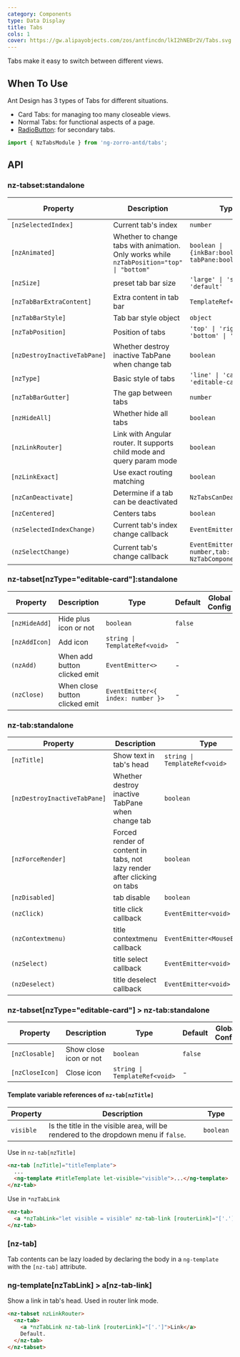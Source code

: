 ```yaml
---
category: Components
type: Data Display
title: Tabs
cols: 1
cover: https://gw.alipayobjects.com/zos/antfincdn/lkI2hNEDr2V/Tabs.svg
---
```


Tabs make it easy to switch between different views.

## When To Use

Ant Design has 3 types of Tabs for different situations.

- Card Tabs: for managing too many closeable views.
- Normal Tabs: for functional aspects of a page.
- [RadioButton](/components/radio/en/#components-radio-demo-radiobutton): for secondary tabs.

```ts
import { NzTabsModule } from 'ng-zorro-antd/tabs';
```

## API

### nz-tabset:standalone

| Property                  | Description                                                                               | Type                                                | Default                            | Global Config |
| ------------------------- | ----------------------------------------------------------------------------------------- | --------------------------------------------------- | ---------------------------------- | ------------- |
| `[nzSelectedIndex]`       | Current tab's index                                                                       | `number`                                            | -                                  |
| `[nzAnimated]`            | Whether to change tabs with animation. Only works while `nzTabPosition="top" \| "bottom"` | `boolean \| {inkBar:boolean, tabPane:boolean}`      | `true`, `false` when `type="card"` | ✅            |
| `[nzSize]`                | preset tab bar size                                                                       | `'large' \| 'small' \| 'default'`                   | `'default'`                        | ✅            |
| `[nzTabBarExtraContent]`  | Extra content in tab bar                                                                  | `TemplateRef<void>`                                 | -                                  |
| `[nzTabBarStyle]`         | Tab bar style object                                                                      | `object`                                            | -                                  |
| `[nzTabPosition]`         | Position of tabs                                                                          | `'top' \| 'right' \| 'bottom' \| 'left'`            | `'top'`                            |               |
| `[nzDestroyInactiveTabPane]` | Whether destroy inactive TabPane when change tab | `boolean` | `false`                  |
| `[nzType]`                | Basic style of tabs                                                                       | `'line' \| 'card' \| 'editable-card'`               | `'line'`                           | ✅            |
| `[nzTabBarGutter]`        | The gap between tabs                                                                      | `number`                                            | -                                  | ✅            |
| `[nzHideAll]`             | Whether hide all tabs                                                                     | `boolean`                                           | `false`                            |
| `[nzLinkRouter]`          | Link with Angular router. It supports child mode and query param mode                     | `boolean`                                           | `false`                            |               |
| `[nzLinkExact]`           | Use exact routing matching                                                                | `boolean`                                           | `true`                             |
| `[nzCanDeactivate]`       | Determine if a tab can be deactivated                                                     | `NzTabsCanDeactivateFn`                             | -                                  |
| `[nzCentered]`            | Centers tabs                                                                              | `boolean`                                           | `false`                            |
| `(nzSelectedIndexChange)` | Current tab's index change callback                                                       | `EventEmitter<number>`                              | -                                  |
| `(nzSelectChange)`        | Current tab's change callback                                                             | `EventEmitter<{index: number,tab: NzTabComponent}>` | -                                  |

### nz-tabset[nzType="editable-card"]:standalone

| Property      | Description                    | Type                              | Default | Global Config |
| ------------- | ------------------------------ | --------------------------------- | ------- | ------------- |
| `[nzHideAdd]` | Hide plus icon or not          | `boolean`                         | `false` |
| `[nzAddIcon]` | Add icon                       | `string \| TemplateRef<void>`     | -       |
| `(nzAdd)`     | When add button clicked emit   | `EventEmitter<>`                  | -       |
| `(nzClose)`   | When close button clicked emit | `EventEmitter<{ index: number }>` | -       |

### nz-tab:standalone

| Property          | Description                                                              | Type                          | Default |
| ----------------- | ------------------------------------------------------------------------ | ----------------------------- | ------- |
| `[nzTitle]`       | Show text in tab's head                                                  | `string \| TemplateRef<void>` | -       |
| `[nzDestroyInactiveTabPane]` | Whether destroy inactive TabPane when change tab | `boolean` | `false`                  |
| `[nzForceRender]` | Forced render of content in tabs, not lazy render after clicking on tabs | `boolean`                     | `false` |
| `[nzDisabled]`    | tab disable                                                              | `boolean`                     | -       |
| `(nzClick)`       | title click callback                                                     | `EventEmitter<void>`          | -       |
| `(nzContextmenu)` | title contextmenu callback                                               | `EventEmitter<MouseEvent>`    | -       |
| `(nzSelect)`      | title select callback                                                    | `EventEmitter<void>`          | -       |
| `(nzDeselect)`    | title deselect callback                                                  | `EventEmitter<void>`          | -       |

### nz-tabset[nzType="editable-card"] > nz-tab:standalone

| Property        | Description            | Type                          | Default | Global Config |
| --------------- | ---------------------- | ----------------------------- | ------- | ------------- |
| `[nzClosable]`  | Show close icon or not | `boolean`                     | `false` |
| `[nzCloseIcon]` | Close icon             | `string \| TemplateRef<void>` | -       |

#### Template variable references of `nz-tab[nzTitle]`

| Property  | Description                                                                         | Type      |
| --------- | ----------------------------------------------------------------------------------- | --------- |
| `visible` | Is the title in the visible area, will be rendered to the dropdown menu if `false`. | `boolean` |

Use in `nz-tab[nzTitle]`

```html
<nz-tab [nzTitle]="titleTemplate">
  ...
  <ng-template #titleTemplate let-visible="visible">...</ng-template>
</nz-tab>
```

Use in `*nzTabLink`

```html
<nz-tab>
  <a *nzTabLink="let visible = visible" nz-tab-link [routerLink]="['.']">...</a>
</nz-tab>
```

### [nz-tab]

Tab contents can be lazy loaded by declaring the body in a `ng-template` with the `[nz-tab]` attribute.

### ng-template[nzTabLink] > a[nz-tab-link]

Show a link in tab's head. Used in router link mode.

```html
<nz-tabset nzLinkRouter>
  <nz-tab>
    <a *nzTabLink nz-tab-link [routerLink]="['.']">Link</a>
    Default.
  </nz-tab>
</nz-tabset>
```
